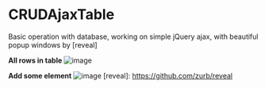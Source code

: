 # CRUDAjaxTable
Basic operation with database, working on simple jQuery ajax, with beautiful popup windows by [reveal]

<b>All rows in table</b>
![image](http://s29.postimg.org/7y43o4xlz/All_rows.jpg)

<b>Add some element</b>
![image](http://s13.postimg.org/qqwrwig0n/Add_Item_Img.jpg)
[reveal]: <https://github.com/zurb/reveal>
